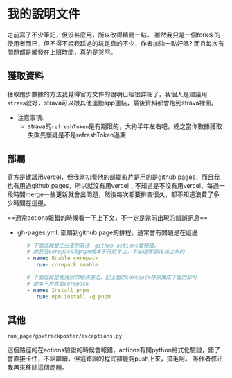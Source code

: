 # 我的說明文件

之前寫了不少筆記，但沒甚麼用，所以改得精簡一點。
雖然我只是一個fork來的使用者而已，但不得不說我踩過的坑是真的不少，作者加油一點好嗎?
而且每次有問題都是觸發在上班時間，真的是哭阿。

## 獲取資料

獲取跑步數據的方法我覺得官方文件的說明已經很詳細了，我個人是建議用`strava`就好，strava可以跟其他運動app連結，最後資料都會跑到strava裡面。

- 注意事項:
  - strava的`refreshToken`是有期限的，大約半年左右吧，總之當你數據獲取失敗先懷疑是不是refreshToken過期

## 部屬

官方是建議用vercel，但我當初看他的部屬影片是用的是github pages，而且我也有用過github pages，所以就沒有用vercel；不知道是不沒有用vercel，每過一段時間merge一些更新就會出問題，然後每次都要排查很久，都不知道浪費了多少時間在這邊。

==通常actions報錯的時候看一下上下文，不一定是當前出現的錯誤訊息==

- gh-pages.yml: 部屬到github page的排程，通常會有問題是在這邊

   ```yaml
      # 下面這段是主分支的寫法，github actions會報錯，
      # 說甚麼corepack和pnpm版本不符對不上，不知道哪個SB加上來的
      - name: Enable corepack
         run: corepack enable

      # 下面這段是我找到的解決辦法，把上面的corepack移除換成下面的即可
      # 根本不用甚麼corepack
      - name: Install pnpm
         run: npm install -g pnpm
   ```

## 其他

```terminal
run_page/gpxtrackposter/exceptions.py
```

這個路徑的在actions驗證的時候會報錯，actions有開python格式化驗證，錯了會直接卡住，不給繼續，但這錯誤的程式卻能夠push上來，搞毛阿。
等作者修正我再來移除這個問題。

